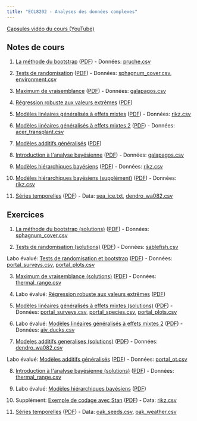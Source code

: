 ```yaml
---
title: "ECL8202 - Analyses des données complexes"
---
```


[Capsules vidéo du cours (YouTube)](https://www.youtube.com/channel/UCfU-xwzWWTo3G_sTkquzOQg/playlists?view=50&sort=dd&shelf_id=2&view_as=subscriber)

## Notes de cours

1. [La méthode du bootstrap](notes_cours/01-Bootstrap.html) ([PDF](notes_cours/01-Bootstrap.pdf)) - Données: [pruche.csv](donnees/pruche.csv)

2. [Tests de randomisation](notes_cours/02-Tests_randomisation.html) ([PDF](notes_cours/02-Tests_randomisation.pdf)) - Données: [sphagnum_cover.csv](donnees/sphagnum_cover.csv), [environment.csv](donnees/environment.csv)

3. [Maximum de vraisemblance](notes_cours/03-Maximum_vraisemblance.html) ([PDF](notes_cours/03-Maximum_vraisemblance.pdf)) - Données: [galapagos.csv](donnees/galapagos.csv)

4. [Régression robuste aux valeurs extrêmes](notes_cours/04-Regression_robuste.html) ([PDF](notes_cours/04-Regression_robuste.pdf))

5. [Modèles linéaires généralisés à effets mixtes](notes_cours/05-Modeles_generalises_mixtes.html) ([PDF](notes_cours/05-Modeles_generalises_mixtes.pdf)) - Données: [rikz.csv](donnees/rikz.csv)

6. [Modèles linéaires généralisés à effets mixtes 2](notes_cours/06-Modeles_generalises_mixtes2.html) ([PDF](notes_cours/06-Modeles_generalises_mixtes2.pdf)) - Données: [acer_transplant.csv](donnees/acer_transplant.csv)

7. [Modèles additifs généralisés](notes_cours/07-Modeles_additifs_generalises.html) ([PDF](notes_cours/07-Modeles_additifs_generalises.pdf))

8. [Introduction à l'analyse bayésienne](notes_cours/08-Intro_Bayes.html) ([PDF](notes_cours/08-Intro_Bayes.pdf)) - Données: [galapagos.csv](donnees/galapagos.csv)

9. [Modèles hiérarchiques bayésiens](notes_cours/09-Modeles_hierarchiques_bayesiens.html) ([PDF](notes_cours/09-Modeles_hierarchiques_bayesiens.pdf)) - Données: [rikz.csv](donnees/rikz.csv)

10. [Modèles hiérarchiques bayésiens (supplément)](notes_cours/10-Modeles_hierarchiques_bayesiens2.html) ([PDF](notes_cours/10-Modeles_hierarchiques_bayesiens2.pdf)) - Données: [rikz.csv](donnees/rikz.csv)

11. [Séries temporelles](notes_cours/11-Series_temporelles.html) ([PDF](notes_cours/11-Series_temporelles.pdf)) - Data: [sea_ice.txt](donnees/sea_ice.txt), [dendro_wa082.csv](donnees/dendro_wa082.csv)


## Exercices

1. [La méthode du bootstrap (solutions)](labos/01R-Bootstrap.html) ([PDF](labos/01R-Bootstrap.pdf)) - Données: [sphagnum_cover.csv](donnees/sphagnum_cover.csv)

2. [Tests de randomisation (solutions)](labos/02R-Tests_randomisation.html) ([PDF](labos/02R-Tests_randomisation.pdf)) - Données: [sablefish.csv](donnees/sablefish.csv)

Labo évalué: [Tests de randomisation et bootstrap](labos/E02-Tests_randomisation.html) ([PDF](labos/E02-Tests_randomisation.pdf)) - Données: [portal_surveys.csv](donnees/portal_surveys.csv), [portal_plots.csv](donnees/portal_plots.csv)

3. [Maximum de vraisemblance (solutions)](labos/03R-Maximum_vraisemblance.html) ([PDF](labos/03R-Maximum_vraisemblance.pdf)) - Données: [thermal_range.csv](donnees/thermal_range.csv)

4. Labo évalué: [Régression robuste aux valeurs extrêmes](labos/E04-Regression_robuste.html) ([PDF](labos/E04-Regression_robuste.pdf))

5. [Modèles linéaires généralisés à effets mixtes (solutions)](labos/05R-Modeles_generalises_mixtes.html) ([PDF](labos/05R-Modeles_generalises_mixtes.pdf)) - Données: [portal_surveys.csv](donnees/portal_surveys.csv), [portal_species.csv](donnees/portal_species.csv), [portal_plots.csv](donnees/portal_plots.csv)

6. Labo évalué: [Modèles linéaires généralisés à effets mixtes 2](labos/E06-Modeles_generalises_mixtes2.html) ([PDF](labos/E06-Modeles_generalises_mixtes2.pdf)) - Données: [aiv_ducks.csv](donnees/aiv_ducks.csv)

7. [Modeles additifs generalises (solutions)](labos/07R-Modeles_additifs_generalises.html) ([PDF](labos/07R-Modeles_additifs_generalises.pdf)) - Données: [dendro_wa082.csv](donnees/dendro_wa082.csv)

Labo évalué: [Modèles additifs généralisés](labos/E07-Modeles_additifs_generalises.html) ([PDF](labos/E07-Modeles_additifs_generalises.pdf)) - Données: [portal_ot.csv](donnees/portal_ot.csv)

8. [Introduction à l'analyse bayésienne (solutions)](labos/08R-Intro_Bayes.html) ([PDF](labos/08R-Intro_Bayes.pdf)) - Données: [thermal_range.csv](donnees/thermal_range.csv)

9. Labo évalué: [Modèles hiérarchiques bayésiens](labos/E10-Modeles_hierarchiques_bayesiens2.html) ([PDF](labos/E10-Modeles_hierarchiques_bayesiens2.pdf))

10. Supplément: [Exemple de codage avec Stan](labos/09-Modeles_hierarchiques_bayesiens.html) ([PDF](labos/09-Modeles_hierarchiques_bayesiens.pdf)) - Data: [rikz.csv](donnees/rikz.csv)

11. [Séries temporelles](labos/11-Series_temporelles.html) ([PDF](labos/11-Series_temporelles.pdf)) - Data: [oak_seeds.csv](donnees/oak_seeds.csv), [oak_weather.csv](donnees/oak_weather.csv)

